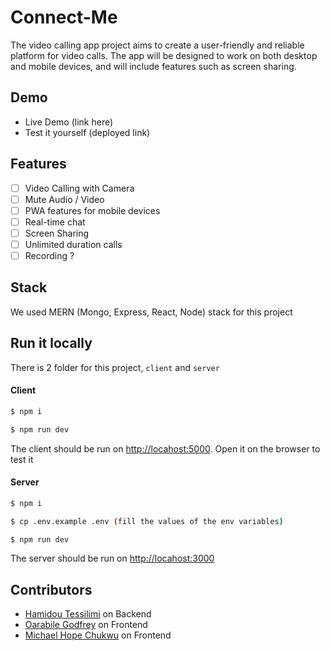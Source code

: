 # Connect-Me

The video calling app project aims to create a user-friendly and reliable platform for video calls. The app will be designed to work on both desktop and mobile devices, and will include features such as screen sharing.

## Demo

- Live Demo (link here)
- Test it yourself (deployed link)

## Features

- [ ] Video Calling with Camera
- [ ] Mute Audio / Video 
- [ ] PWA features for mobile devices
- [ ] Real-time chat
- [ ] Screen Sharing
- [ ] Unlimited duration calls
- [ ] Recording ?

## Stack

We used MERN (Mongo, Express, React, Node) stack for this project

## Run it locally

There is 2 folder for this project, `client` and `server`

#### Client
```bash
$ npm i

$ npm run dev
```
The client should be run on [http://locahost:5000](http://locahost:5000). Open it on the browser to test it

#### Server
```bash
$ npm i

$ cp .env.example .env (fill the values of the env variables)

$ npm run dev
```
The server should be run on [http://locahost:3000](http://locahost:3000)

## Contributors

- [Hamidou Tessilimi](https://github.com/hamid-yg) on Backend
- [Oarabile Godfrey](https://github.com/Leboe3002) on Frontend
- [Michael Hope Chukwu](https://github.com/ujuhope) on Frontend
